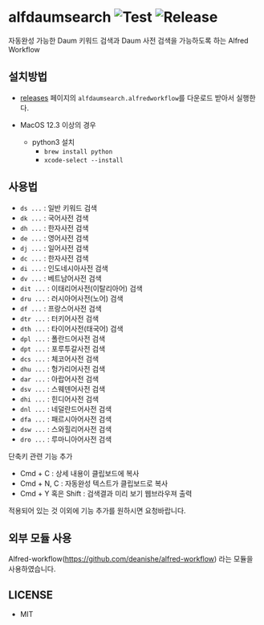 alfdaumsearch  ![Test](../../actions/workflows/test-daum-ac.yml/badge.svg) ![Release](../../actions/workflows/release.yml/badge.svg)
=============

 자동완성 가능한 Daum 키워드 검색과 Daum 사전 검색을 가능하도록 하는 Alfred Workflow


설치방법
------

- [releases](../../releases/latest) 페이지의 `alfdaumsearch.alfredworkflow`를 다운로드 받아서 실행한다.

- MacOS 12.3 이상의 경우
  - python3 설치
    - `brew install python`
    - `xcode-select --install`

 
사용법
----

 * `ds ...` : 일반 키워드 검색
 * `dk ...` : 국어사전 검색
 * `dh ...` : 한자사전 검색
 * `de ...` : 영어사전 검색
 * `dj ...` : 일어사전 검색
 * `dc ...` : 한자사전 검색
 * `di ...` : 인도네시아사전 검색
 * `dv ...` : 베트남어사전 검색
 * `dit ...` : 이태리어사전(이탈리아어) 검색
 * `dru ...` : 러시아어사전(노어) 검색
 * `df ...` : 프랑스어사전 검색
 * `dtr ...` : 터키어사전 검색
 * `dth ...` : 타이어사전(태국어) 검색
 * `dpl ...` : 폴란드어사전 검색
 * `dpt ...` : 포루투갈사전 검색
 * `dcs ...` : 체코어사전 검색
 * `dhu ...` : 헝가리어사전 검색
 * `dar ...` : 아랍어사전 검색
 * `dsv ...` : 스웨덴어사전 검색
 * `dhi ...` : 힌디어사전 검색
 * `dnl ...` : 네덜란드어사전 검색
 * `dfa ...` : 패르시아어사전 검색
 * `dsw ...` : 스와힐리어사전 검색
 * `dro ...` : 루마니아어사전 검색


단축키 관련 기능 추가

* Cmd + C : 상세 내용이 클립보드에 복사
* Cmd + N, C : 자동완성 텍스트가 클립보드로 복사
* Cmd + Y 혹은 Shift : 검색결과 미리 보기 웹브라우져 출력

적용되어 있는 것 이외에 기능 추가를 원하시면 요청바랍니다.


외부 모듈 사용
-----------
Alfred-workflow(https://github.com/deanishe/alfred-workflow) 라는 모듈을 사용하였습니다.



LICENSE
-------
 - MIT
